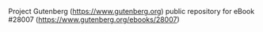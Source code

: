 Project Gutenberg (https://www.gutenberg.org) public repository for eBook #28007 (https://www.gutenberg.org/ebooks/28007)
